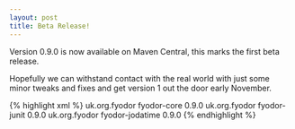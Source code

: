 ```yaml
---
layout: post
title: Beta Release!
---
```


Version 0.9.0 is now available on Maven Central, this marks the first beta release.  

<!--more-->

Hopefully we can withstand contact with the real world with just some minor tweaks and fixes
and get version 1 out the door early November.

{% highlight xml %}
<dependency>
    <groupId>uk.org.fyodor</groupId>
    <artifactId>fyodor-core</artifactId>
    <version>0.9.0</version>
</dependency>
<dependency>
    <groupId>uk.org.fyodor</groupId>
    <artifactId>fyodor-junit</artifactId>
    <version>0.9.0</version>
</dependency>
<dependency>
    <groupId>uk.org.fyodor</groupId>
    <artifactId>fyodor-jodatime</artifactId>
    <version>0.9.0</version>
</dependency>
{% endhighlight %}